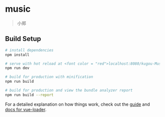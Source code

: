 # music

> 小郑

## Build Setup

``` bash
# install dependencies
npm install

# serve with hot reload at <font color = "red">localhost:8080/kugou-Music </font>
npm run dev

# build for production with minification
npm run build

# build for production and view the bundle analyzer report
npm run build --report
```

For a detailed explanation on how things work, check out the [guide](http://vuejs-templates.github.io/webpack/) and [docs for vue-loader](http://vuejs.github.io/vue-loader).
